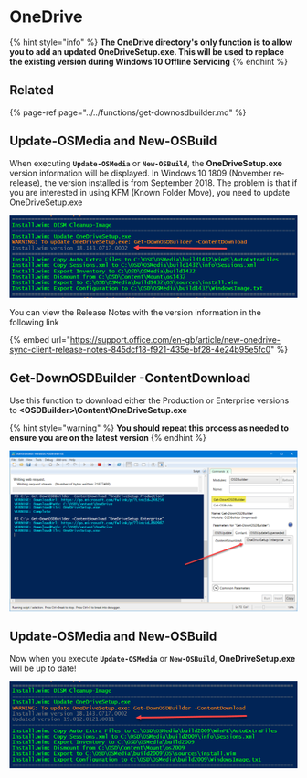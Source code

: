 # OneDrive

{% hint style="info" %}
**The OneDrive directory's only function is to allow you to add an updated OneDriveSetup.exe.  This will be used to replace the existing version during Windows 10 Offline Servicing**
{% endhint %}

## Related

{% page-ref page="../../functions/get-downosdbuilder.md" %}

## Update-OSMedia and New-OSBuild

When executing **`Update-OSMedia`** or **`New-OSBuild`**, the **OneDriveSetup.exe** version information will be displayed.  In Windows 10 1809 \(November re-release\), the version installed is from September 2018.  The problem is that if you are interested in using KFM \(Known Folder Move\), you need to update OneDriveSetup.exe

![](../../../../.gitbook/assets/image%20%2860%29.png)

You can view the Release Notes with the version information in the following link

{% embed url="https://support.office.com/en-gb/article/new-onedrive-sync-client-release-notes-845dcf18-f921-435e-bf28-4e24b95e5fc0" %}

## Get-DownOSDBuilder -ContentDownload

Use this function to download either the Production or Enterprise versions to **&lt;OSDBuilder&gt;\Content\OneDriveSetup.exe**

{% hint style="warning" %}
**You should repeat this process as needed to ensure you are on the latest version**
{% endhint %}

![](../../../../.gitbook/assets/image%20%28208%29.png)

## Update-OSMedia and New-OSBuild

Now when you execute **`Update-OSMedia`** or **`New-OSBuild`**,  **OneDriveSetup.exe** will be up to date!

![](../../../../.gitbook/assets/image%20%28145%29.png)



